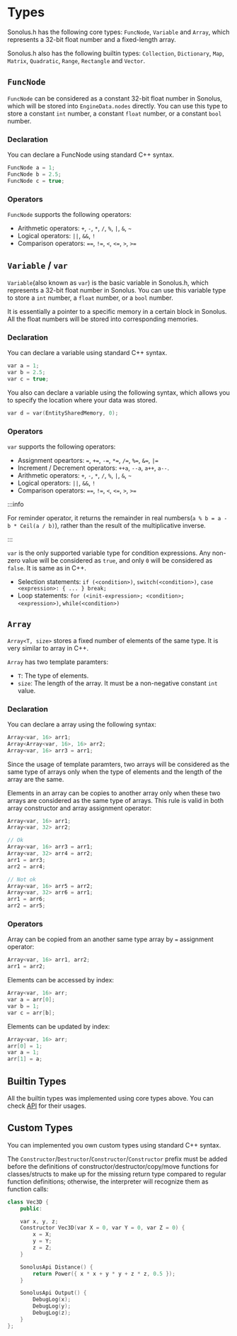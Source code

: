 # Types

Sonolus.h has the following core types: `FuncNode`, `Variable` and `Array`, which represents a 32-bit float number and a fixed-length array.

Sonolus.h also has the following builtin types: `Collection`, `Dictionary`, `Map`, `Matrix`, `Quadratic`, `Range`, `Rectangle` and `Vector`.

## `FuncNode`

`FuncNode` can be considered as a constant 32-bit float number in Sonolus, which will be stored into `EngineData.nodes` directly. You can use this type to store a constant `int` number, a constant `float` number, or a constant `bool` number.

### Declaration

You can declare a FuncNode using standard C++ syntax.

```cpp
FuncNode a = 1;
FuncNode b = 2.5;
FuncNode c = true;
```

### Operators

`FuncNode` supports the following operators: 

- Arithmetic operators: `+`, `-`, `*`, `/`, `%`, `|`, `&`, `~`
- Logical operators: `||`, `&&`, `!`
- Comparison operators: `==`, `!=`, `<`, `<=`, `>`, `>=`

## `Variable` / `var`

`Variable`(also known as `var`) is the basic variable in Sonolus.h, which represents a 32-bit float number in Sonolus. You can use this variable type to store a `int` number, a `float` number, or a `bool` number.

It is essentially a pointer to a specific memory in a certain block in Sonolus. All the float numbers will be stored into corresponding memories.

### Declaration

You can declare a variable using standard C++ syntax.

```cpp
var a = 1;
var b = 2.5;
var c = true;
```

You also can declare a variable using the following syntax, which allows you to specify the location where your data was stored.

```cpp
var d = var(EntitySharedMemory, 0);
```

### Operators

`var` supports the following operators: 

- Assignment opeartors: `=`, `+=`, `-=`, `*=`, `/=`, `%=`, `&=`, `|=`
- Increment / Decrement operators: `++a`, `--a`, `a++`, `a--`.
- Arithmetic operators: `+`, `-`, `*`, `/`, `%`, `|`, `&`, `~`
- Logical operators: `||`, `&&`, `!`
- Comparison operators: `==`, `!=`, `<`, `<=`, `>`, `>=`

:::info

For reminder operator, it returns the remainder in real numbers(`a % b = a - b * Ceil(a / b)`), rather than the result of the multiplicative inverse.

:::

`var` is the only supported variable type for condition expressions. Any non-zero value will be considered as `true`, and only `0` will be considered as `false`. It is same as in C++.

- Selection statements: `if (<condition>)`, `switch(<condition>)`, `case <expression>: { ... } break;`
- Loop statements: `for (<init-expression>; <condition>; <expression>)`, `while(<condition>)`

## `Array`

`Array<T, size>` stores a fixed number of elements of the same type. It is very similar to array in C++.

`Array` has two template paramters:

- `T`: The type of elements.
- `size`: The length of the array. It must be a non-negative constant `int` value.

### Declaration

You can declare a array using the following syntax:

```cpp
Array<var, 16> arr1;
Array<Array<var, 16>, 16> arr2;
Array<var, 16> arr3 = arr1;
```

Since the usage of template paramters, two arrays will be considered as the same type of arrays only when the type of elements and the length of the array are the same.

Elements in an array can be copies to another array only when these two arrays are considered as the same type of arrays. This rule is valid in both array constructor and array assignment operator:

```cpp
Array<var, 16> arr1;
Array<var, 32> arr2;

// Ok
Array<var, 16> arr3 = arr1;
Array<var, 32> arr4 = arr2;
arr1 = arr3;
arr2 = arr4;

// Not ok
Array<var, 16> arr5 = arr2;
Array<var, 32> arr6 = arr1;
arr1 = arr6;
arr2 = arr5;
```

### Operators

Array can be copied from an another same type array by `=` assignment operator:

```cpp
Array<var, 16> arr1, arr2;
arr1 = arr2;
```

Elements can be accessed by index:

```cpp
Array<var, 16> arr;
var a = arr[0];
var b = 1;
var c = arr[b];
```

Elements can be updated by index:

```cpp
Array<var, 16> arr;
arr[0] = 1;
var a = 1;
arr[1] = a;
```

## Builtin Types

All the builtin types was implemented using core types above. You can check [API](../api/index.md) for their usages.

## Custom Types

You can implemented you own custom types using standard C++ syntax.

The `Constructor`/`Destructor`/`Constructor`/`Constructor` prefix must be added before the definitions of constructor/destructor/copy/move functions for classes/structs to make up for the missing return type compared to regular function definitions; otherwise, the interpreter will recognize them as function calls:

```cpp
class Vec3D {
    public:

    var x, y, z;
    Constructor Vec3D(var X = 0, var Y = 0, var Z = 0) {
        x = X;
        y = Y;
        z = Z;
    }

    SonolusApi Distance() {
        return Power({ x * x + y * y + z * z, 0.5 });
    }

    SonolusApi Output() {
        DebugLog(x);
        DebugLog(y);
        DebugLog(z);
    }
};
```
